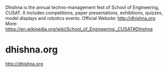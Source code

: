 Dhishna is the annual techno-management fest of School of Engineering, CUSAT. It includes competitions, paper presentations, exhibitions, quizzes, model displays and robotics events. Official Website: http://dhishna.org More: https://en.wikipedia.org/wiki/School_of_Engineering,_CUSAT#Dhishna

# dhishna.org
http://dhishna.org
